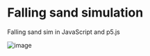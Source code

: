# Falling sand simulation
Falling sand sim in JavaScript and p5.js

![image](https://user-images.githubusercontent.com/34283640/219658021-eb9af793-5cd4-471b-872e-489922e09964.png)
